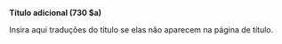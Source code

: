 **Título adicional (730 $a)**

Insira aqui traduções do título se elas não aparecem na página de título.